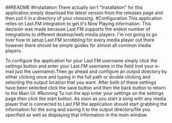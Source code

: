 ##README
#Installation
There actually isn't "Installation" for this application simply download the latest version from the releases page and then put it in a directory of your choosing.
#Configuration
This application relies on Last.FM integration to get it's Now Playing information. This decision was made because Last.FM supports the widest number of integrations to different desktop/web media players. I'm not going to go over how to setup Last.FM scrobbling for every media player out there however there should be simple guides for almost all common media players. 

To configure the application for your Last.FM username simply click the settings button and enter your Last.FM username in the field (not your e-mail just the username).Then go ahead and configure an output directory by either clicking once and typing in the full path or double clicking and selecting the output location that you want. After both of these settings have been selected click the save button and then the back button to return to the Main UI.
#Running
To run the app enter your settings on the settings page then click the start button. As soon as you start a song with any media player that is connected to Last.FM the application should start grabbing the information for the song and saving it to the output directory/file you specified as well as displaying that information in the main window.
